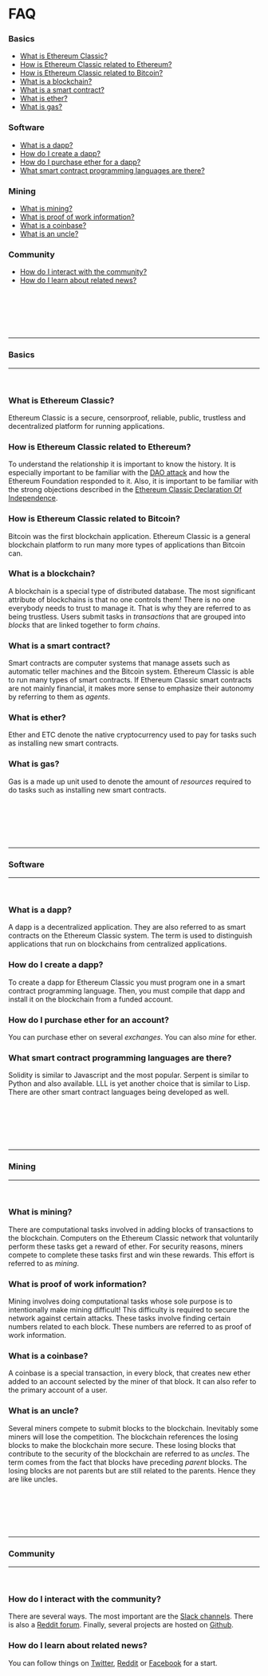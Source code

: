 # FAQ

### Basics

* [What is Ethereum Classic?](#user-content-what-is-ethereum-classic)
* [How is Ethereum Classic related to Ethereum?](#user-content-how-is-ethereum-classic-related-to-ethereum)
* [How is Ethereum Classic related to Bitcoin?](#user-content-how-is-ethereum-classic-related-to-bitcoin)
* [What is a blockchain?](#user-content-what-is-a-blockchain)
* [What is a smart contract?](#user-content-what-is-a-smart-contract)
* [What is ether?](#user-content-what-is-ether)
* [What is gas?](#user-content-what-is-gas)

### Software

* [What is a dapp?](#user-content-what-is-a-dapp)
* [How do I create a dapp?](#user-content-how-do-i-create-a-dapp)
* [How do I purchase ether for a dapp?](#user-content-how-do-i-purchase-ether-for-a-dapp)
* [What smart contract programming languages are there?](#user-content-what-smart-contract-programming-languages-are-there)

### Mining

* [What is mining?](#user-content-what-is-mining)
* [What is proof of work information?](#user-content-what-is-proof-of-work-information)
* [What is a coinbase?](#user-content-what-is-a-coinbase)
* [What is an uncle?](#user-content-what-is-an-uncle)

### Community

* [How do I interact with the community?](#user-content-how-do-i-interact-with-the-community)
* [How do I learn about related news?](#user-content-how-do-i-learn-about-related-news)

&nbsp;

&nbsp;

&nbsp;

---

### Basics

---

&nbsp;

### What is Ethereum Classic?

Ethereum Classic is a secure, censorproof, reliable, public, trustless and
decentralized platform for running applications.

### How is Ethereum Classic related to Ethereum?

To understand the relationship it is important to know the history.  It is
especially important to be familiar with the [DAO
attack](http://www.coindesk.com/understanding-dao-hack-journalists) and how the
Ethereum Foundation responded to it.  Also, it is important to be familiar with
the strong objections described in the [Ethereum Classic Declaration Of
Independence](https://ethereumclassic.github.io/assets/ETC_Declaration_of_Independence.pdf).

### How is Ethereum Classic related to Bitcoin?

Bitcoin was the first blockchain application.  Ethereum Classic is a general
blockchain platform to run many more types of applications than Bitcoin can.

### What is a blockchain?

A blockchain is a special type of distributed database.  The most significant
attribute of blockchains is that no one controls them!  There is no one
everybody needs to trust to manage it.  That is why they are referred to as
being trustless.  Users submit tasks in *transactions* that are grouped into
*blocks* that are linked together to form *chains*.

### What is a smart contract?

Smart contracts are computer systems that manage assets such as automatic teller
machines and the Bitcoin system.  Ethereum Classic is able to run many types of
smart contracts.  If Ethereum Classic smart contracts are not mainly
financial, it makes more sense to emphasize their autonomy by
referring to them as *agents*.

### What is ether?

Ether and ETC denote the native cryptocurrency used to pay for tasks
such as installing new smart contracts.

### What is gas?

Gas is a made up unit used to denote the amount of *resources* required to do
tasks such as installing new smart contracts.

&nbsp;

&nbsp;

&nbsp;

---

### Software

---

&nbsp;

### What is a dapp?

A dapp is a decentralized application.  They are also referred to as smart
contracts on the Ethereum Classic system.  The term is used to distinguish
applications that run on blockchains from centralized applications.

### How do I create a dapp?

To create a dapp for Ethereum Classic you must program one in a smart contract
programming language.  Then, you must compile that dapp and install it on the
blockchain from a funded account.

### How do I purchase ether for an account?

You can purchase ether on several *exchanges*.  You can also *mine* for ether.

### What smart contract programming languages are there?

Solidity is similar to Javascript and the most popular.  Serpent is
similar to Python and also available.  LLL is yet another choice that is similar
to Lisp.  There are other smart contract languages being developed as well.

&nbsp;

&nbsp;

&nbsp;

---

### Mining

---

&nbsp;

### What is mining?

There are computational tasks involved in adding blocks of transactions to
the blockchain.  Computers on the Ethereum Classic network that voluntarily
perform these tasks get a reward of ether.  For security reasons, miners
compete to complete these tasks first and win these rewards.  This effort is
referred to as *mining*.

### What is proof of work information?

Mining involves doing computational tasks whose sole purpose is to
intentionally make mining difficult!  This difficulty is required to secure the
network against certain attacks.  These tasks involve finding certain numbers
related to each block.  These numbers are referred to as proof of work
information.

### What is a coinbase?

A coinbase is a special transaction, in every block, that creates new ether
added to an account selected by the miner of that block.  It can also refer
to the primary account of a user.

### What is an uncle?

Several miners compete to submit blocks to the blockchain.  Inevitably some
miners will lose the competition.  The blockchain references the losing blocks
to make the blockchain more secure.  These losing blocks that contribute to the
security of the blockchain are referred to as *uncles*.  The term comes from the
fact that blocks have preceding *parent* blocks. The losing blocks are not
parents but are still related to the parents.  Hence they are like uncles.

&nbsp;

&nbsp;

&nbsp;

---

### Community

---

&nbsp;

### How do I interact with the community?

There are several ways.  The most important are the [Slack
channels](http://ethereumclassic.herokuapp.com/).  There is also a [Reddit
forum](https://www.reddit.com/r/EthereumClassic/).  Finally, several
projects are hosted on [Github](https://github.com/ethereumproject).

### How do I learn about related news?

You can follow things on [Twitter](https://twitter.com/eth_classic),
[Reddit](https://www.reddit.com/r/EthereumClassic/) or
[Facebook](https://www.facebook.com/EthereumClassicETC/) for a start.
